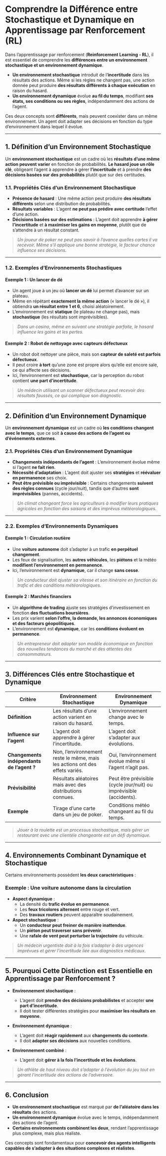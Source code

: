 # **Comprendre la Différence entre Stochastique et Dynamique en Apprentissage par Renforcement (RL)**  

Dans l’apprentissage par renforcement (**Reinforcement Learning - RL**), il est essentiel de comprendre les **différences entre un environnement stochastique et un environnement dynamique**.  

- **Un environnement stochastique** introduit de l’**incertitude** dans les résultats des actions. Même si les règles ne changent pas, une action donnée peut produire **des résultats différents à chaque exécution** en raison du hasard.  
- **Un environnement dynamique** évolue **au fil du temps**, modifiant **ses états, ses conditions ou ses règles**, indépendamment des actions de l’agent.  

Ces deux concepts sont **différents**, mais peuvent coexister dans un même environnement. Un agent doit adapter ses décisions en fonction du type d’environnement dans lequel il évolue.  

---

## **1. Définition d’un Environnement Stochastique**  

Un **environnement stochastique** est un cadre où les **résultats d’une même action peuvent varier** en fonction de probabilités. **Le hasard joue un rôle clé**, obligeant l’agent à apprendre à gérer **l’incertitude** et à prendre **des décisions basées sur des probabilités** plutôt que sur des certitudes.  

### **1.1. Propriétés Clés d’un Environnement Stochastique**  

- **Présence de hasard** : Une même action peut produire **des résultats différents** selon une distribution de probabilités.  
- **Résultats variables** : L’agent **ne peut pas prédire avec certitude** l’effet d’une action.  
- **Décisions basées sur des estimations** : L’agent doit apprendre **à gérer l’incertitude** et **à maximiser les gains en moyenne**, plutôt que de s’attendre à un résultat constant.  

> *Un joueur de poker ne peut pas savoir à l’avance quelles cartes il va recevoir. Même s’il applique une bonne stratégie, le facteur chance influence ses décisions.*  

---

### **1.2. Exemples d’Environnements Stochastiques**  

#### **Exemple 1 : Un lancer de dé**  
- Un agent joue à un jeu où **lancer un dé** lui permet d’avancer sur un plateau.  
- Même en répétant **exactement la même action** (« lancer le dé »), il obtiendra **un résultat entre 1 et 6**, choisi aléatoirement.  
- L’environnement est **statique** (le plateau ne change pas), mais **stochastique** (les résultats sont imprévisibles).  

> *Dans un casino, même en suivant une stratégie parfaite, le hasard influence les gains et les pertes.*  

#### **Exemple 2 : Robot de nettoyage avec capteurs défectueux**  
- Un robot doit nettoyer une pièce, mais son **capteur de saleté est parfois défectueux**.  
- Il peut croire **à tort** qu’une zone est propre alors qu’elle est encore sale, ce qui affecte ses décisions.  
- Ici, l’environnement est **stochastique**, car la perception du robot contient **une part d’incertitude**.  

> *Un médecin utilisant un scanner défectueux peut recevoir des résultats faussés, ce qui complique son diagnostic.*  

---

## **2. Définition d’un Environnement Dynamique**  

Un **environnement dynamique** est un cadre où **les conditions changent avec le temps**, que ce soit **à cause des actions de l’agent ou d’événements externes**.  

### **2.1. Propriétés Clés d’un Environnement Dynamique**  

- **Changements indépendants de l’agent** : L’environnement évolue même si l’agent **ne fait rien**.  
- **Nécessité d’adaptation** : L’agent doit ajuster ses **stratégies** et **réévaluer en permanence** ses choix.  
- **Peut être prévisible ou imprévisible** : Certains changements **suivent des règles connues** (cycle jour/nuit), tandis que d’autres **sont imprévisibles** (pannes, accidents).  

> *Un climat changeant force les agriculteurs à modifier leurs pratiques agricoles en fonction des saisons et des imprévus météorologiques.*  

---

### **2.2. Exemples d’Environnements Dynamiques**  

#### **Exemple 1 : Circulation routière**  
- Une **voiture autonome** doit s’adapter à un trafic **en perpétuel changement**.  
- Les feux de signalisation, les **autres véhicules**, les **piétons** et la météo **modifient l’environnement en permanence**.  
- Ici, l’environnement est **dynamique**, car il change **sans cesse**.  

> *Un conducteur doit ajuster sa vitesse et son itinéraire en fonction du trafic et des conditions météorologiques.*  

#### **Exemple 2 : Marchés financiers**  
- Un **algorithme de trading** ajuste ses stratégies d’investissement en fonction **des fluctuations boursières**.  
- Les prix varient **selon l’offre, la demande, les annonces économiques et des facteurs géopolitiques**.  
- L’environnement est **dynamique**, car les **conditions évoluent en permanence**.  

> *Un entrepreneur doit adapter son modèle économique en fonction des nouvelles tendances du marché et des attentes des consommateurs.*  

---

## **3. Différences Clés entre Stochastique et Dynamique**  

| **Critère**            | **Environnement Stochastique**  | **Environnement Dynamique**  |
|------------------------|--------------------------------|-----------------------------|
| **Définition**         | Les résultats d’une action varient en raison du hasard. | L’environnement change avec le temps. |
| **Influence sur l’agent** | L’agent doit apprendre à gérer l’incertitude. | L’agent doit s’adapter aux évolutions. |
| **Changements indépendants de l’agent ?** | Non, l’environnement reste le même, mais les actions ont des effets variés. | Oui, l’environnement évolue même si l’agent n’agit pas. |
| **Prévisibilité** | Résultats aléatoires mais avec des distributions connues. | Peut être prévisible (cycle jour/nuit) ou imprévisible (accidents). |
| **Exemple** | Tirage d’une carte dans un jeu de poker. | Conditions météo changeant au fil du temps. |

> *Jouer à la roulette est un processus stochastique, mais gérer un restaurant avec une clientèle changeante est un défi dynamique.*  

---

## **4. Environnements Combinant Dynamique et Stochastique**  

Certains environnements possèdent **les deux caractéristiques** :  

### **Exemple : Une voiture autonome dans la circulation**  
- **Aspect dynamique** :  
  - La densité du **trafic évolue en permanence**.  
  - Les **feux tricolores alternent** entre rouge et vert.  
  - Des **travaux routiers** peuvent apparaître soudainement.  
- **Aspect stochastique** :  
  - Un **conducteur peut freiner de manière inattendue**.  
  - Un **piéton peut traverser sans prévenir**.  
  - Une **rafale de vent peut perturber la trajectoire** du véhicule.  

> *Un médecin urgentiste doit à la fois s’adapter à des urgences imprévues et gérer l’incertitude liée aux diagnostics médicaux.*  

---

## **5. Pourquoi Cette Distinction est Essentielle en Apprentissage par Renforcement ?**  

- **Environnement stochastique** :  
  - L’agent doit **prendre des décisions probabilistes** et accepter **une part d’incertitude**.  
  - Il doit tester différentes stratégies pour **maximiser les résultats en moyenne**.  

- **Environnement dynamique** :  
  - L’agent doit **réagir rapidement** aux **changements du contexte**.  
  - Il doit **adapter ses décisions** aux nouvelles conditions.  

- **Environnement combiné** :  
  - L’agent doit **gérer à la fois l’incertitude et les évolutions**.  

> *Un athlète de haut niveau doit s’adapter à l’évolution du jeu tout en gérant l’incertitude des actions de l’adversaire.*  

---

## **6. Conclusion**  

- **Un environnement stochastique** est marqué par **de l’aléatoire dans les résultats** des actions.  
- **Un environnement dynamique** évolue avec le temps, indépendamment des actions de l’agent.  
- **Certains environnements combinent les deux**, rendant l’apprentissage plus complexe, mais plus réaliste.  

Ces concepts sont fondamentaux pour **concevoir des agents intelligents capables de s’adapter à des situations complexes et réalistes**.
